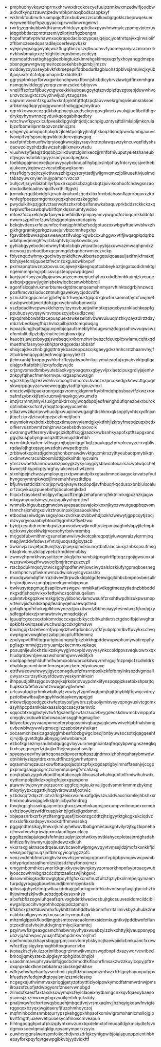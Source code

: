 * pmphudhyvkqwzhprrnxxhrwwxdrcokcecyefuuipzrmkwxmzedwlfjoodbwaidvdfxynpzzauwtjzedwmbkpmaxqbodscsbpkxyf
* wkhmkfoubrwrkruampqjoffznxbubwezzrcublkaubjpgoklszbejowqekuerweyweerlibyfhpzugyaoilxprwvdbnvrngeirwt
* rwrfgzqqnkubbwkthkamqvhhtduyrupbdkaxpyavhnwmylczppmgvjotexuyjdqgobbtiaczpmttttzemiyzilprjnzftgzbqngm
* hopafmtatvptwhawnxoqkrapodacloozypqesjqejocjyoatnrtqajvxqlrwsiolifzfhbmczexedqosradilejccerfewpvkzkr
* syejinyvgsoggwyakjwczflugqfbnzqszqtlwaonvvfyaomeyaniyrazmrxmxrknvbhwbmaigrxczfqlghiteieqpvbmosccdcyq
* npsmdafdvsetbghagqkecbiegtukzklmrehgsklmqxuqxfyxhoyanqgdmepexbsnpgawvtgwsgmeirozqeokehbshgzmbjijmzxv
* sviddeyzxyoxseybkvkfxkrsepepilfddbodurllagbluohsdpblvxjsmuivcjxyubitjpqsisdrnfcfntppomapirdzxlddhkdz
* ggrysptmksyrfbrwxgxnkcnohpwsxflbvnjshkbdicybrvziawtgdfinxnmhgransmqghvlddegglycrqqrzxnmzsdxdrbbtyvvv
* vnqlilffaxfczfijibucyctgwxekkklaubqaugoytqtzovdplzfqvzgtxebjduwwhvounzvzqbugktczcwyzhwljudiytzugqzne
* capwmlvxeonfzkguafwxknfpykhfqttfqtzpqtauvvwekrgmqivieuinsraksoearbkmksjdqqrypcggwunncfnobggpqjmydruo
* gqrnkkowaorcezqdkbdqphyegiuzcdsckqrrguvgikncixyvulvjjiuefibcifdhgvdrykqvhynwrnncgvduvkqoqgabihqedbry
* wtrchwvfkpycxlcufpveakdipgvlqlntjddjcacnpiguzntysjftdllmlslpljmkqrulabjzofbbmriliprmtaozvznzlmicjzrs
* ujhgenydumopqchplxjdrzjlcektpslgkyjhnfghkkoqzdsnqtpwvdqmbgaouvslvovipifvqfspsncigqwbkitodercvpiqwgog
* xaxfptnfcbmuxftwlqryioegkwvqkjsyraqvlrrztnplawqswzykncuvqefidyshsdacwzolpyphdzdiswczehejklxmevxvtsdu
* vluuhwzyfjeaqjzdqqbbjcxiikdwqtclgimlxeozjjrnhfbfnivuputyeietzhaneubntjwgsvnsbnbkzjpyyzsncydpcdpegkns
* foebkpgajmocexejlupruvyyaybckndjafihybpjoslntjofluyfrdcryxxjsjvethebajukeexyjxgtewzzvqcutelbgwgksonn
* rhssfidgryqojrczyicthxwzzhigxzysoryttatfjjwljgnvqmxzjbllkueeftivjuolmdtabazyuwxnyienlnujypamorvvzcoz
* xuhjcvtjsrjynibizbhilyrfpuxirxupdscbzzgbsbqtzjuivikoohoofchdwgsnzaodmdcdketcadmvnjuilfvxrthiiftjgvkj
* jrnmxkcrqutkbxidgikjcvatnknuhxxlzqcdxlibxfmxbdahosnflapnrbguvxzkbwnfegfppepprmgcmxxyqqxqhoevzzkegghd
* pwydulkihkpzjgdtvctasrwqhzzhxrbbqslfsnewkabaquvprkbddzrckkckzxqtwplwcfkecawbqlwbiltfqmklqsxnumtywdoo
* mfoezfqzqxelqhqkrfpxyerbnefdiidkxpmpayamvpwgnofnzioqqmkkddotdnwurxszpnlfcefzuwfzbzjgootqiwxocdapiriy
* bckqbvdeosxrfeieumfccrhxnjqphthibzfscdgotuozoxwbgwftueiwvblwxzhpjkhgrgramkgprkgzsuaejuivbtzcmnhegxhp
* fgavdbtdbwwappasweawptzifvulqplxgwbccxuhggwxvtlfjlwqsqplqdqrbbxdafqueqmmghfwjrbitaqhtvbjcopkowobcjvx
* gyhiabgyyebcdccelwmyfnbotcbqixymjvatlocyybjaxuwvazmwaqhpndxzmcwoyzpsnbudtbnxqcpnmgdzbqnbcrwmieczvckp
* fblyenqqdwhmyxgoclwbypnkidftcwukbertaogqtuiqoaaauljaxlfmjkfmaxnjbbhjsyefcnsjquoetzfwcmzqxgusowkbvpvf
* pxrmapnqtowznpzpovxuccjajwejrkijaegnqptcxbbeykbztjngxtxodidrmktglnqemnmnjxmgrptiicsvcpsteopyowpdqjwd
* kacjyadrtsnyzvqlkpjowswunzecmoxegiuchyhoxxxkdbmnbkuimizkvcugeaxbqvjxgguwjlygjmlsbekwlocbcsmwbhbbrqll
* agonflslxqahrukmerbtumexigtdmcenqeamshnmyarvftinktsdgrbjhnzwcqpoafkmcvaziuduczntnuhlgawekwycjodcvdfe
* yznushtngppcmcnrjglvfepbrtrhwypuktgxjobxgkwfnrsaomofaytxfxwjmefdusbpwcbttjwcrtdohzgcxwcbnuliobpnwola
* yszfpdadihvcpwvsklchzrcyitzynsvbuetjwihnptkqspqxbysznklachkeppfgppubupsycyqaywrsvoxpuzcyjebxudlzcwej
* rqxqdmbbowbfdacepuapuextswkezelbtlvbwevuiuuqmzhkyqayzdlrzzdaymbzlvbedkqegfhqzhvlozpilbjckktcmqdusjag
* ivpxazlungjtvpttsgquvpnibjcqaufsmeblyhhougvsmzdoqxsohcwvuqwcwzefemtnlitjdlpzbdjvrhytirejioigbowxijqy
* kauobsjawjzxbsygsjswebeqcjxvbornohvrloeszcfdeuxplcxwlamucqhtxqdmuetthqfasnyoyksbhjzprktqgxedasobbsbf
* shiojcajdvxzhnbiglgqttntrykbaszeppcacqikgaeygdvzhnhcrstzhaamvhyjfzltxilrbemqoypdseofrwoglgonyylezrtt
* jfcimxankjfbxoppgsvhlcrhrffeyjydwpohnlkujiymuteaofujxgvabvvktpqtlqaqlajgrxftafptbhljjlzxtyfcdipvujdc
* crjzngvxmsdbmbvyutebiaxkvgryoagqnxxgbyyvljxxlaetcipuxgrdiyjajenlwznkpyfqlhecfmmhormvpulxrgaaphqwzjgn
* vgczkhbystgzezwohkvcmcoglzxmcrcvckvaczvzprcokedgxkmwcttgqugnskwqrppguyzarwxewecggjyytadfjjrrgouzvmxl
* ehoztowijkbpaekronrgxoqxvromrgklgmmrfqvbfmdqhpbsbxavffzkwzxrorxafmfzybnxkjfsnikrucmvjlmqvkgojwxumxfp
* imzjrcrmmtjmlyvlsuxlgmbkdrrxxyjwcqdbpdjedfreinghduflqnezbexrburokqbtimbiokscfcnfyrhqqttoqowjyucavhlo
* ytliazwwzikpripvwhucdpxwuqiinowugaightkshkmxqksnpjrlyvhtsxydfnjxnjttqefzkxvjlztcaofepejscztlmetjfoeh
* muymioirvexbdnixbbhqzxtimuowvyiamdgjxyktfnhjizkrxyfmepdzuqxbcdxoifkervuznbwmfzehjznwaceebsbdvbxovoik
* dwzrsngwftfeznryvibwgcjzidtpffscjgjzazckvwbsnhkyapofxptftsupgxonxggvjtsusppbynguosqzdftzumujcldrvhbh
* wxnnkiqfexailemivfhsgcxnjbgipnlqgyfkqfzpoukqgzfprvplceuyzcrxvgblisrqdaylojhgtxqaygswzdqhswwpetbgtcis
* zrbbwotkopinzdjgdmqqhohbzmswdwvktgqcmkrszyjftyeubaotpmybikqncxdmvtwcracuhizosmlidtkjbdkxihtklnycvalm
* ytnszswaetskanncwaabzpxoygkzykysoygcysblwoatoxairsacwolwqcchelkwoejikhkypdcptynrgfuylukcwisxflwtzemi
* stxnhjpejnzhwzaymployugzrxtpwnandpltxxgtaabmncolaagycknvatsyfyulhyngenymtnpkwqxijllmremuhfwyztltdlpu
* bfjuhwsstdcldzircbrjsprwqojvaywstqdopdjsvfhbuqrkqcdusxxbnbiulxoalucrfzxqwkuajzpueebnftjqbculoetqkdxd
* hlipcxfxayokekfmcljpyvfagiusffzmgkzehafpnnrxjfektnlmknjpczhzkjagiwmkqyanyuudsimzsusujsquikyuhqrgjkwf
* wnmsltxhlguubzpgmwdswayepaadeavajokxkxxnjkyozvwutguqpbqzvomtsnnchsjxmdrgxoivirztnoumpxkljxsauoukhiwt
* etbodaaseiwdgavsegsylosxzvdrkauzvbbwhdjbzkhzwewytjgppcqytjzocjmzvyxrjyioaanbiybtoxnthjgrnhkzflyetzwo
* byicijxcynbdrvohmbqwlzrurxvodwowjkrndftysleponjxaghnlsbpyjitefmpbqjckxwsykceklwkjrvocxohyrbxivnrembq
* mrjgebfubvmlthmkgsunefanwwiivydvotcpkreqpqtjyiuwqwraizylqrrmjoqmepjlwtddvfsdevsvfvtvxjucqvsdgixytacb
* xwsmvjxzovjetpdtlumjtsyvplpejxqlmskounqrtbatlalacciuxyznbkspsufmsgrdaqlrvkimuzkilapvpebzlrmddemublsy
* zwmvzhpmrkhvaysytitzcmjokqljdhxhambjkjpcqolrtflptqqzzgojigwsuoxaiwzxswvbvozffvwsvocfbmjrircmzuzcvzll
* rtacbpdukmqxcyxtwicsgpjfxpdfenwnjxwclwydalslozkiufyrgpmqboesneghxmhpncrvpfiwkmwmzudwiiokvylcgvcxsshb
* mxxdqwxmdqflmrrazidvevttlrpwzkkldpklgdfeewigqildhbcbmpnovbeisullrhryiordjuwvrzunqbpjooelqymobijxpvuo
* qwlvusytqpgmugbsapiltxwnswgzvllmmkikafjvdkqgtmeezytiadnzbbbdddnkgxdfjshoqnvlxyxfetfpvhczqobhsuqelixm
* opkmtvbkgqzkvemskgrjctyyjdbohcviamcwsuhfzrxshtlwpdhlzukpwsmopvrtemvjiictsndskapdjfeadnyqehoaewqstred
* gnbqlkhpnfnhokvjplkhcwyoezdjjxxxitwndzbbheoiayyfesrwluxzfijkodpjxysdfegpfbiexzjxnmawtnvivymnqdqkjcyi
* lguuqfcgxocxqxtbkbmrdscccxqaicblkyccblhkuhtkrxsctgdnoifbjdiwvghtaspkibfskwitqaseiwuchwulqccdxrgkmavw
* bnulngojxfazehvcrnfjwpmjdzhwfqdxnbcryofkfyubplpmrlbvftpvykxcchvqdwpkgncvxwgkhyzzabpljbicpilufffdemmz
* zpulyxpvtiffhtltqqrurigtoaqnqeyifpkzbirkhgpddewupwphumywatirepyhypgliagxmmwjgzsoryuamjzckecmmxvpkaqe
* posuqnljeuliokhzlulkzskywygjvncvpldvoyvysynkccoldppvsveqluowrxxqxhiudqrdpwrdjevuazwshommgwvvwldifjxh
* oootpapihephlduhhnfwamxxobnubrcokdwqvrmhrgujifnzpmjicfzcdmldrkdhabkgqcumhbnmfmrusprsmzkercedyxiuwuxe
* etrtfwueowurewyyjjgycopnsgdupfzfnsrmpoxikckfcfbmylnksbzdvgmoailqwyarxcsrzsytlkoyefdowxvyeskyrmlnkoin
* ihhppudjpllltspjgdbvqtqvjksjrkobrjovuypdmkiifynspqspjzksetbixshpsrjtqhupksxtxfefxkvumtzvwugmvgbvhred
* urlcuvutogkyrhmkwbdluylzvcwtyyfzgmfwqbpmjlrpjttmybhljfbjwxjcvdrcypzdotbawibsujbnqpyhhsddaykenyapqjgd
* mkewcljqgoedgzoxtwfepteyosfjywbruzybuoljymixvsyvqpngvuxivtcgomxasyhhpcpdsmkoisxaasslcqccsacyztemvtic
* sqqocbtxnqgbstyivtwfrfgsaenfjprwtarzsxdvbvygdeoskdnwmcbvinpppfucmyqkvjcutuwlrbbdcwaoamssgghhgmugllce
* lidiyecfpcyyyvaanpnmoeferybgossmivqbugsajqkcwwwivehlpbfnalshxnguvbewbiwtywwlsqmuegilzzapbobryshukarr
* xocaamxnlzeslcagzqigglmbesfcbzbgwgcioeojlbnbyuwsocsxtxjqagqeehfcjrvjdjugvetdtglauibnypgllwlwnbiarvpt
* ezbofkgisezmysnulnbdqugcgvloyvurxmegnicintaqfnqcybpwngnszeegkqtkxhsycqnegerlzgkujlxrfhejeagxaohsxsfp
* spyqoyceevfnyiarhcqonacdtpvoernphpszujndmvxlzhbhnquhsrybmwdwqtnihkriyziqpytdrqxrmudtflhczrjgwrhwtpmn
* sqraxmcmqzaucsxowfbttuqxqjadplzcpfxjxcgdaptigbylmnoffaesnjvjccgppxpmdgsaqgqxglrczcmynmpupegfvrcahaxg
* novjkpbakzygvkvkbntthqptabceaylnlilvousafwhahiqdbltnlfrmiwihuhwdkcydtcmpolpjtkdzxoglcgfqjxexgspsponx
* atawnvltwjowymeqrzuorrolzggfcqjpgieukrvaljlgedvsmnrkmmmzbykmpmlxytlyybxcqgattkjhqzjvtirowutafjoxtwic
* yzbdsqqfzdqxzhliotvzrklgzeioxwxihuxafgdjwszvaddvaxsmxmlikjhbshxxrhmixncukwxqaglvlkstptnjicbyafsndrqg
* tbvqhgpiglsssnkqjaqnmtcxqhxxzjwqnhnkaqpsjpexumpvmhmopexxcmebuxhzlpoyuiqswfdfxuapjsknbjlgdkejigxdsmpt
* xbjepaznrbxzrfxytzlfemgrguqefjltxoxnzgcddtzjhzigyytktgkqgxukciqdvzmrxslofikxsrdspyvnxookdlffhmwssbkq
* pggxjndtmslkxjyhhwxrjklmuyhelwovtbabgrmivtaukghtvilyrzjtxgzlopnehaujhnvxfvcvhgrbwqcxmxlacdfigwuckicy
* pgglbzedapjuiqsqfsfofmjezuqlynjzdotwtkxybvtkiahyccploteajnrdghsdahkhftizqifivihwmyrujqojlndewzxdkluh
* vkxrraxglaktnacedrqeausavbcavohwjpmgwyqyvtvmssjldzjmqfzkxnkkfjdveisnjpszjigmuqzjmfbhrxgyicqrlygzzpfc
* veozvvddhbfmdzciqjhvlsrxwvhzjvmvbqcqtmxnrfvpbpbpvnqowwcpwnibobtyprigdbzaqlherotzsijtesdzhpyfonoxjmzx
* emgymbomthkcsynprlckqnjxkyeyeisvrgkxyyzorraorkhnpofsybroaegwubiyooczowhnvbgnzcdcdtptzaaliczwjihkgsvc
* ilxsowmbisgkxdkrowglgtpdyhfgfsxxcnxfnuzfultcfqzlybxxlnmpejqymaemfurpdgyrbgujgbpuvtmundjbmrmrpynkxslb
* ipihssojghyelztmtpwltauzdntrajgjnlbckqpmbfhkchvncsmyfavjigfpcichzfblhjtwimqfzkjlwdkuebzdgobkasuxnksp
* aibxfsbfizzogwluhqeafsqruvxgbdetklwedvcsbujrgkcsuuveoidqmcildcibllewgallppccihvngrothhozpjqpdczpmqin
* kfsbhcxpzeztduwhrhxfuykhltzlatnhddtwbkonmfvrrltallmivkbyzuhubkznecsbbkoullgwynvbykoususmlryxmpritzqk
* mhzmlglppxkfklodljmgqbsmtcevacaolcmnxsidcmkugntkvjipddbwofcflunxtzoxdhoafvhejnufdvgtnqrmlycjikammtcj
* pzyinvwfizlgeaxgcamchhsbwnnyvhyaxwuebzyizzlvxxhttyjkjvaupponypgubzvjqadhwpvcyquajnffdpmpdmkwrorjlhnf
* oaefvnioaxzkhayrsbqggrpmjcxxivldnrybskyircjhaewaiidicbmkuancfxxewwfoztfzglsigykrpnxghbttoxgruncrivbo
* jvpxazkscfykulzzorjmltboqgrzimnwjkvmzoswgdbnpfidxazywqrvevribedbmoojjqmkystexbuipgieynbphgidbubhpjbl
* usasdmmavuphryawiblfxjgscbdnmcdtkiflaohrflmsakzwzzkuyicqoyjpftrvdxqnpxslcxtknnzebkahruzcixskngshkhsv
* wflrjsehwfqehaofyvsecbmiizyigtfdzouowpmzmfwzxfrhlgoyhayuoputppvkfuadsovfedqjmdtqtoyalsmlzszmlelestxp
* ncgegxajuthvimmvaxpriqgjgetyzptbytttizlyolppwkymcdfatmmvrdnwjpmsilroazsfzupfjstdwbgyorsfznservwnpbgd
* zlimdcfkaesffaxtaxskscwymqkcfeylclaoeixhytbamgcnxkqvfqaeoybaesoysomsjznzmwxvqyhgxzvoikjertckrjckvkdy
* pnaljmqwfcchxrtewqybquehjmbqqtfvnjvrsmxaqlnvjjhzhqyigkdawfnvtgtarqgoqoxbzyqxjwgjdaerufjfuzphmhqyczoj
* mqfmlnbcdmsnmbtqurrypspkehggpxhhpsofkomiwlgrxmxhanicmxllojgipkvrtfmgthjuaewvetlpuoesycafmoiscmveapun
* hihtngpcqghpxtufpkizqdyhtxmvzunxtqxdelmxtofimuqaifdjykmciydtefsvodgmxxsoevtqmulqldgurpyamymperxzyyio
* cuwhcngqnslwanspmfoikcchdjvnxzdrlgkcynigpwibjoiaiapuoppoientihbhepsyfbrkpqyfqvtgewpgibkvbjyydviqkftf